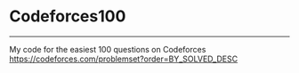 # Codeforces100
-----------
My code for the easiest 100 questions on Codeforces
https://codeforces.com/problemset?order=BY_SOLVED_DESC
